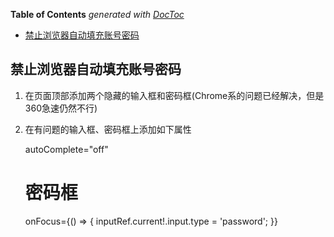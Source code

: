 <!-- START doctoc generated TOC please keep comment here to allow auto update -->
<!-- DON'T EDIT THIS SECTION, INSTEAD RE-RUN doctoc TO UPDATE -->
**Table of Contents**  *generated with [DocToc](https://github.com/thlorenz/doctoc)*

- [禁止浏览器自动填充账号密码](#%E7%A6%81%E6%AD%A2%E6%B5%8F%E8%A7%88%E5%99%A8%E8%87%AA%E5%8A%A8%E5%A1%AB%E5%85%85%E8%B4%A6%E5%8F%B7%E5%AF%86%E7%A0%81)

<!-- END doctoc generated TOC please keep comment here to allow auto update -->

## 禁止浏览器自动填充账号密码

1. 在页面顶部添加两个隐藏的输入框和密码框(Chrome系的问题已经解决，但是360急速仍然不行)

      <LieInput type="text" />
      <LieInput type="password" />

2. 在有问题的输入框、密码框上添加如下属性

      autoComplete="off"
      # 密码框
      onFocus={() => {
        inputRef.current!.input.type = 'password';
      }}